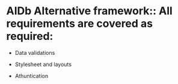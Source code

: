 # AIDb Alternative framework:: All requirements are covered as required:

* Data validations

* Stylesheet and layouts

* Athuntication
